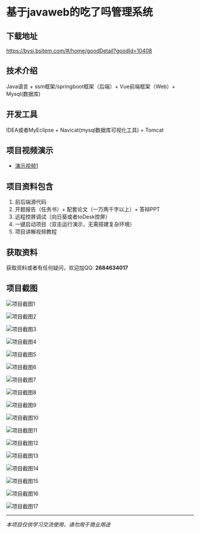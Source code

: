 # 基于javaweb的吃了吗管理系统

## 下载地址
https://bysj.bsitem.com/#/home/goodDetail?goodId=10408

## 技术介绍
Java语言 + ssm框架/springboot框架（后端）+ Vue前端框架（Web）+ Mysql(数据库)

## 开发工具
IDEA或者MyEclipse + Navicat(mysql数据库可视化工具) + Tomcat

## 项目视频演示
- [演示视频1](https://graduation-images.oss-cn-beijing.aliyuncs.com/videos/828%E5%A5%97ssm%E5%BD%95%E5%83%8F/10408_ssm252%E5%9F%BA%E4%BA%8Ejavaweb%E7%9A%84%E5%90%83%E4%BA%86%E5%90%97%E7%AE%A1%E7%90%86%E7%B3%BB%E7%BB%9F%2Bvue%E5%BD%95%E5%83%8F.mp4)

## 项目资料包含
1. 前后端源代码
2. 开题报告（任务书）+ 配套论文（一万两千字以上）+ 答辩PPT
3. 远程控屏调试（向日葵或者toDesk控屏）
4. 一键启动项目（双击运行演示，无需搭建复杂环境）
5. 项目讲解视频教程

## 获取资料
获取资料或者有任何疑问，欢迎加QQ: **2684634017**

## 项目截图
![项目截图1](https://graduation-images.oss-cn-beijing.aliyuncs.com/图片/10408/毕设论坛项目主图.jpg)

![项目截图2](https://graduation-images.oss-cn-beijing.aliyuncs.com/图片/10408/1.png)

![项目截图3](https://graduation-images.oss-cn-beijing.aliyuncs.com/图片/10408/2.png)

![项目截图4](https://graduation-images.oss-cn-beijing.aliyuncs.com/图片/10408/3.png)

![项目截图5](https://graduation-images.oss-cn-beijing.aliyuncs.com/图片/10408/4.png)

![项目截图6](https://graduation-images.oss-cn-beijing.aliyuncs.com/图片/10408/5.png)

![项目截图7](https://graduation-images.oss-cn-beijing.aliyuncs.com/图片/10408/6.png)

![项目截图8](https://graduation-images.oss-cn-beijing.aliyuncs.com/图片/10408/7.png)

![项目截图9](https://graduation-images.oss-cn-beijing.aliyuncs.com/图片/10408/8.png)

![项目截图10](https://graduation-images.oss-cn-beijing.aliyuncs.com/图片/10408/9.png)

![项目截图11](https://graduation-images.oss-cn-beijing.aliyuncs.com/图片/10408/10.png)

![项目截图12](https://graduation-images.oss-cn-beijing.aliyuncs.com/图片/10408/11.png)

![项目截图13](https://graduation-images.oss-cn-beijing.aliyuncs.com/图片/10408/12.png)

![项目截图14](https://graduation-images.oss-cn-beijing.aliyuncs.com/图片/10408/13.png)

![项目截图15](https://graduation-images.oss-cn-beijing.aliyuncs.com/图片/10408/14.png)

![项目截图16](https://graduation-images.oss-cn-beijing.aliyuncs.com/图片/10408/15.png)

![项目截图17](https://graduation-images.oss-cn-beijing.aliyuncs.com/图片/10408/16.png)

---
*本项目仅供学习交流使用，请勿用于商业用途*
